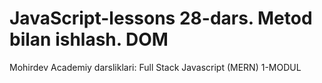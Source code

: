 # JavaScript-lessons 28-dars. Metod bilan ishlash. DOM
Mohirdev Academiy darsliklari: Full Stack Javascript (MERN) 1-MODUL
